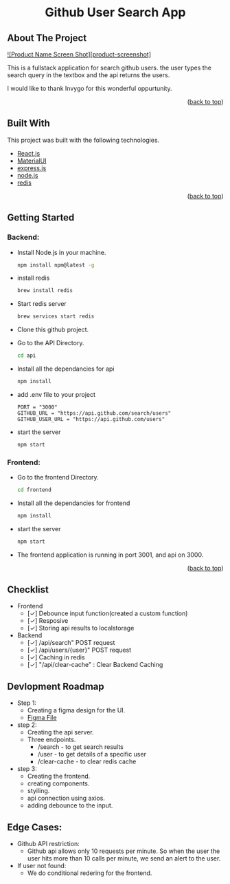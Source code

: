 <div id="top"></div>


<!-- PROJECT LOGO -->
<br />
<div align="center">

  <h1 align="center">Github User Search App</h1>
</div>




<!-- ABOUT THE PROJECT -->
## About The Project

[![Product Name Screen Shot][product-screenshot]](https://example.com)

This is a fullstack application for search github users. the user types the search query in the textbox and the api returns the users.



I would like to thank Invygo for this wonderful oppurtunity.


<p align="right">(<a href="#top">back to top</a>)</p>



## Built With

This project was built with the following technologies.

* [React.js](https://reactjs.org/)
* [MaterialUI](https://mui.com/)
* [express.js](https://expressjs.com/)
* [node.js](https://nodejs.org/en/)
* [redis](https://redis.io/)

<p align="right">(<a href="#top">back to top</a>)</p>



<!-- GETTING STARTED -->
## Getting Started
### Backend:
* Install Node.js in your machine.

  ```sh
  npm install npm@latest -g
  ```
* install redis
  ```sh
  brew install redis
  ```
* Start redis server 
  ```sh
  brew services start redis
  ```
* Clone this github project.
* Go to the API Directory.

  ```sh
  cd api
  ```
* Install all the dependancies for api

  ```sh
  npm install
  ```
* add .env file to your project

  ```
  PORT = "3000"
  GITHUB_URL = "https://api.github.com/search/users"
  GITHUB_USER_URL = "https://api.github.com/users"
  ```
* start the server

  ```sh
  npm start
  ```
### Frontend:
* Go to the frontend Directory.

  ```sh
  cd frontend
  ```
* Install all the dependancies for frontend

  ```sh
  npm install
  ```
* start the server

  ```sh
  npm start
  ```
* The frontend application is running in port 3001, and api on 3000.




<p align="right">(<a href="#top">back to top</a>)</p>



<!-- USAGE EXAMPLES -->
## Checklist
- Frontend
    - [✓] Debounce input function(created a custom function)
    - [✓] Resposive
    - [✓] Storing api results to localstorage
- Backend
    - [✓] /api/search" POST request
    - [✓] /api/users/{user}" POST request
    - [✓] Caching in redis
    - [✓] "/api/clear-cache" : Clear Backend Caching



<!-- ROADMAP -->
## Devlopment Roadmap

- Step 1:
    - Creating a figma design for the UI.
    - [Figma File](https://www.figma.com/file/8QkGwYl5KOiPaVknFz88j6/Github-users-search)
- step 2:
    - Creating the api server.
    - Three endpoints.
        - /search - to get search results
        - /user - to get details of a specific user
        - /clear-cache - to clear redis cache
- step 3:
    - Creating the frontend.
    - creating components.
    - styiling.
    - api connection using axios.
    - adding debounce to the input.

## Edge Cases:
- Github API restriction:
    - Github api allows only 10 requests per minute. So when the user the user hits more than 10 calls per minute, we send an alert to the user.
- If user not found:
    - We do conditional redering for the frontend.
